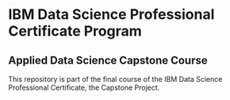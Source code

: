 # IBM Data Science Professional Certificate Program
## Applied Data Science Capstone Course

This repository is part of the final course of the IBM Data Science Professional Certificate, the Capstone Project.


